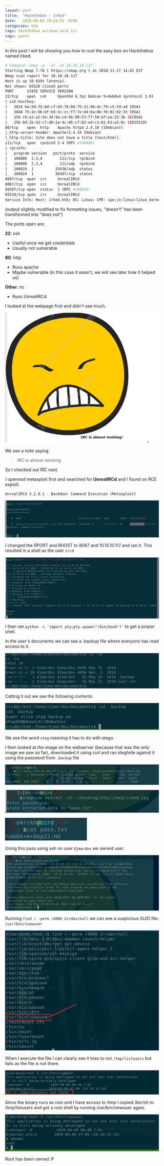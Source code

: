 ```yaml
---
layout: post
title:  "Hackthebox - Irked"
date:   2020-08-04 19:24:55 -0700
categories: htb
tags: hackthebox writeup suid irc
tags: posts
---
```


In this post I will be showing you how to root the easy box on Hackthebox named Irked.

```bash
# Command: nmap -p- -sC -sV 10.10.10.117
Starting Nmap 7.70 ( https://nmap.org ) at 2018-11-17 14:02 EST
Nmap scan report for 10.10.10.117
Host is up (0.019s latency).
Not shown: 65528 closed ports
PORT      STATE SERVICE VERSION
22/tcp    open  ssh     OpenSSH 6.7p1 Debian 5+deb8u4 (protocol 2.0)
| ssh-hostkey: 
|   1024 6a:5d:f5:bd:cf:83:78:b6:75:31:9b:dc:79:c5:fd:ad (DSA)
|   2048 75:2e:66:bf:b9:3c:cc:f7:7e:84:8a:8b:f0:81:02:33 (RSA)
|   256 c8:a3:a2:5e:34:9a:c4:9b:90:53:f7:50:bf:ea:25:3b (ECDSA)
|_  256 8d:1b:43:c7:d0:1a:4c:05:cf:82:ed:c1:01:63:a2:0c (ED25519)
80/tcp    open  http    Apache httpd 2.4.10 ((Debian))
|_http-server-header: Apache/2.4.10 (Debian)
|_http-title: Site does not have a title (text/html).
111/tcp   open  rpcbind 2-4 (RPC #100000)
| rpcinfo: 
|   program version   port/proto  service
|   100000  2,3,4        111/tcp  rpcbind
|   100000  2,3,4        111/udp  rpcbind
|   100024  1          33436/udp  status
|_  100024  1          50397/tcp  status
6697/tcp  open  irc     UnrealIRCd
8067/tcp  open  irc     UnrealIRCd
50397/tcp open  status  1 (RPC #100024)
65534/tcp open  irc     UnrealIRCd
Service Info: Host: irked.htb; OS: Linux; CPE: cpe:/o:linux:linux_kernel
``` 
(output slightly modified to fix formatting issues, "doesn't" has been transformed into "does not")

The ports open are:

**22**: ssh
- Useful once we get credentials
- Usually not vulnerable

**80**: http
- Runs apache
- Maybe vulnerable (in this case it wasn't, we will see later how it helped us)

**Other**: irc
- Runs UnrealIRCd

I looked at the webpage first and didn't see much.

![image](/assets/images/htb_irked_80.png)

We see a note saying: 
> IRC is almost working

So I checked out IRC next.

I openned metasploit first and searched for **UnrealIRCd** and I found on RCE exploit.

```
UnrealIRCd 3.2.8.1 - Backdoor Command Execution (Metasploit)
```

![image](/assets/images/htb_irked_ms.png)

I changed the RPORT and RHOST to 8067 and 10.10.10.117 and ran it. This resulted in a shell as the user `ircd`

![image](/assets/images/htb_irked_ircdshell.png)

I then ran `python -c 'import pty;pty.spawn("/bin/bash")'` to get a proper shell.

In the user's documents we can see a .backup file where everyone has read access to it.

![image](/assets/images/htb_irked_docs.png)

Catting it out we see the following contents

![image](/assets/images/htb_irked_backup.png)

We see the word `steg` meaning it has to do with stego. 

I then looked at the image on the webserver (because that was the only image we saw so far), downloaded it using curl and ran steghide against it using the password from `.backup` file

![image](/assets/images/htb_irked_curl.png)

![image](/assets/images/htb_irked_steghide.png)

![image](/assets/images/htb_irked_pass.png)

Using this pass using ssh on user `djmardov` we owned user.

![image](/assets/images/htb_irked_ssh.png)

Running `find / -perm /4000 2>/dev/null` we can see a suspicious SUID file: `/usr/bin/viewuser`

![image](/assets/images/htb_irked_suid.png)

When I execute the file I can clearly see it tries to run `/tmp/listusers` but fails as the file is not there.

![image](/assets/images/htb_irked_tmp.png)

Since the binary runs as root and I have access to /tmp I copied /bin/sh to /tmp/listusers and got a root shell by running /usr/bin/viewuser again.

![image](/assets/images/htb_irked_root.png)

Root has been owned :P